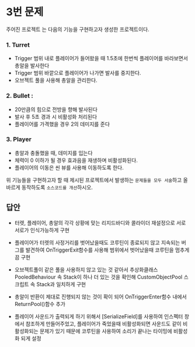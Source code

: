 # 3번 문제

주어진 프로젝트 는 다음의 기능을 구현하고자 생성한 프로젝트이다.

### 1. Turret
- Trigger 범위 내로 플레이어가 들어왔을 때 1.5초에 한번씩 플레이어를 바라보면서 총알을 발사한다
- Trigger 범위 바깥으로 플레이어가 나가면 발사를 중지한다.
- 오브젝트 풀을 사용해 총알을 관리한다.

### 2. Bullet :
- 20만큼의 힘으로 전방을 향해 발사된다
- 발사 후 5초 경과 시 비활성화 처리된다
- 플레이어를 가격했을 경우 2의 데미지를 준다

### 3. Player
- 총알과 충돌했을 때, 데미지를 입는다
- 체력이 0 이하가 될 경우 효과음을 재생하며 비활성화된다.
- 플레이어의 이동은 씬 뷰를 사용해 이동하도록 한다.

위 기능들을 구현하고자 할 때
제시된 프로젝트에서 발생하는 `문제들을 모두 서술`하고 올바르게 동작하도록 `소스코드를 개선`하시오.

## 답안
- 터렛, 플레이어, 총알의 각각 상황에 맞는 리지드바디와 콜라이더 재설정으로 서로서로가 인식가능하게 구현

- 플레이어가 터렛의 사정거리를 벗어났을때도 코루틴이 종료되지 않고 지속되는 버그를 발견하여 OnTriggerExit함수를 사용해 범위에서 벗어났을때 코루틴을 멈추게끔 구현

- 오브젝트풀이 같은 풀을 사용하지 않고 있는 것 같아서 추상화클래스 PooledBehaviour 속 Stack이 하나 더 있는 것을 확인해 CustomObjectPool 스크립트 속 Stack과 일치하게 구현

- 총알이 반환이 제대로 진행되지 않는 것이 확이 되어 OnTriggerEnter함수 내에서 ReturnPool()함수 추가

- 플레이어 사운드가 출력되게 하기 위해서 [SerializeField]를 사용하여 인스펙터 창에서 참조하게 만들어주었고,
플레이어가 죽었을때 비활성화되면 사운드도 같이 비활성화되는 문제가 있기 때문에 코루틴을 사용하여 소리가 끝나는 타이밍에 비활성화 되게 설정



